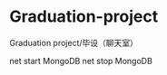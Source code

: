 <!--
 * @Author: L·W
 * @Date: 2024-04-24 16:04:36
 * @LastEditors: L·W
 * @LastEditTime: 2024-04-24 16:04:46
 * @Description: Description
-->
# Graduation-project
Graduation project/毕设（聊天室）


net start MongoDB
net stop MongoDB